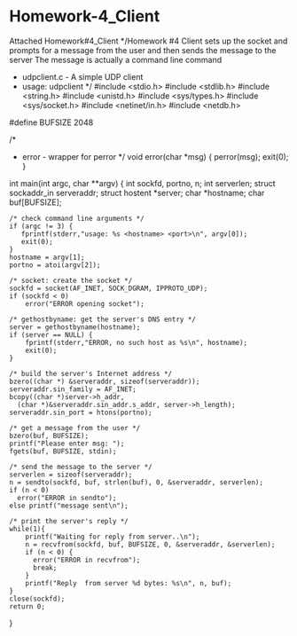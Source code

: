 # Homework-4_Client
Attached Homework#4_Client
*/Homework #4 Client
sets up the socket and prompts for a message from the user
and then sends the message to the server
The message is actually a command line command 
 * udpclient.c - A simple UDP client
 * usage: udpclient <host> <port>
 */
#include <stdio.h>
#include <stdlib.h>
#include <string.h>
#include <unistd.h>
#include <sys/types.h>
#include <sys/socket.h>
#include <netinet/in.h>
#include <netdb.h> 

#define BUFSIZE 2048

/* 
 * error - wrapper for perror
 */
void error(char *msg) {
    perror(msg);
    exit(0);
}

int main(int argc, char **argv) {
    int sockfd, portno, n;
    int serverlen;
    struct sockaddr_in serveraddr;
    struct hostent *server;
    char *hostname;
    char buf[BUFSIZE];

    /* check command line arguments */
    if (argc != 3) {
       fprintf(stderr,"usage: %s <hostname> <port>\n", argv[0]);
       exit(0);
    }
    hostname = argv[1];
    portno = atoi(argv[2]);

    /* socket: create the socket */
    sockfd = socket(AF_INET, SOCK_DGRAM, IPPROTO_UDP);
    if (sockfd < 0) 
        error("ERROR opening socket");

    /* gethostbyname: get the server's DNS entry */
    server = gethostbyname(hostname);
    if (server == NULL) {
        fprintf(stderr,"ERROR, no such host as %s\n", hostname);
        exit(0);
    }

    /* build the server's Internet address */
    bzero((char *) &serveraddr, sizeof(serveraddr));
    serveraddr.sin_family = AF_INET;
    bcopy((char *)server->h_addr, 
      (char *)&serveraddr.sin_addr.s_addr, server->h_length);
    serveraddr.sin_port = htons(portno);

    /* get a message from the user */
    bzero(buf, BUFSIZE);
    printf("Please enter msg: ");
    fgets(buf, BUFSIZE, stdin);

    /* send the message to the server */
    serverlen = sizeof(serveraddr);
    n = sendto(sockfd, buf, strlen(buf), 0, &serveraddr, serverlen);
    if (n < 0) 
      error("ERROR in sendto");
    else printf("message sent\n");
    
    /* print the server's reply */
    while(1){
        printf("Waiting for reply from server..\n");
        n = recvfrom(sockfd, buf, BUFSIZE, 0, &serveraddr, &serverlen);
        if (n < 0) {
          error("ERROR in recvfrom");
          break;
        }
        printf("Reply  from server %d bytes: %s\n", n, buf);
    }
    close(sockfd);
    return 0;
}


